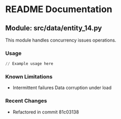 # README Documentation

## Module: src/data/entity_14.py

This module handles concurrency issues operations.

### Usage

```python
// Example usage here
```

### Known Limitations

- Intermittent failures Data corruption under load

### Recent Changes

- Refactored in commit 81c03138
